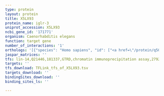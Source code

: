 ```yaml
---
type: protein
layout: protein
title: X5LX93
protein_name: iglr-3
uniprot_accession: X5LX93
ncbi_gene_id: '171771'
organism: Caenorhabditis elegans
function: target gene
number_of_interactions: '1'
orthologs: '[{"species": "Homo sapiens", "id": ["<a href=\"/protein/q50lg9\">Q50LG9</a>"]}, {"species": "Mus musculus", "id": ["<a href=\"/protein/q8bha1\">Q8BHA1</a>"]}, {"species": "Rattus norvegicus", "id": ["<a href=\"/protein/a0jpn8\">A0JPN8</a>"]}]'
jaspar_matrices: ''
tfs: lin-14,Q21446,181337,GTRD,chromatin immunoprecipitation assay,27924024%5Buid%5D,No
targets: ''
tfs_download: TFLink_tfs_of_X5LX93.tsv
targets_download: ''
bindingSites_download: ''
binding_sites_ls: ''

---
```

